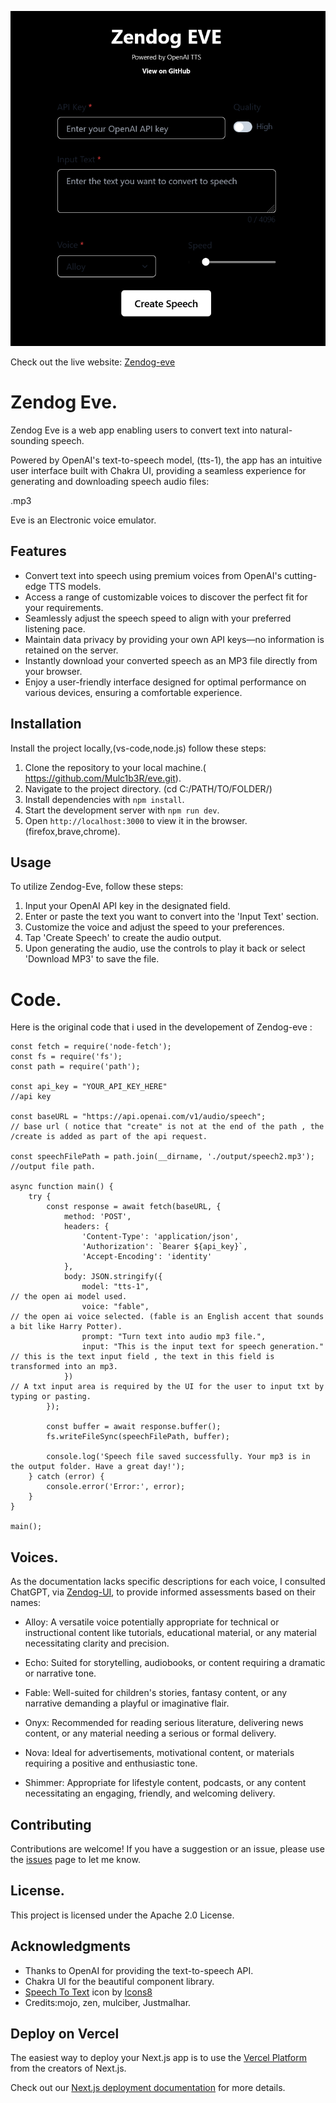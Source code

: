 ![zendog-eve TTS OG Image](public/zendog-eve.png)

Check out the live website: [Zendog-eve](https://eve-red.vercel.app/)


# Zendog Eve.

Zendog Eve is a web app enabling users to convert text into natural-sounding speech. 

Powered by OpenAI's text-to-speech model, (tts-1), the app has an intuitive user interface built with Chakra UI, providing a seamless experience for generating and downloading speech audio files:

.mp3

Eve is an Electronic voice emulator.

## Features

* Convert text into speech using premium voices from OpenAI's cutting-edge TTS models.
*  Access a range of customizable voices to discover the perfect fit for your requirements.
*  Seamlessly adjust the speech speed to align with your preferred listening pace.
*  Maintain data privacy by providing your own API keys—no information is retained on the server.
*  Instantly download your converted speech as an MP3 file directly from your browser.
* Enjoy a user-friendly interface designed for optimal performance on various devices, ensuring a comfortable experience.

## Installation

Install the project locally,(vs-code,node.js) follow these steps:

1. Clone the repository to your local machine.( https://github.com/Mulc1b3R/eve.git).
2. Navigate to the project directory.         (cd C:/PATH/TO/FOLDER/)
3. Install dependencies with `npm install`.
4. Start the development server with `npm run dev`.
5. Open `http://localhost:3000` to view it in the browser. (firefox,brave,chrome).

## Usage

To utilize Zendog-Eve, follow these steps:

1. Input your OpenAI API key in the designated field.
2. Enter or paste the text you want to convert into the 'Input Text' section.
3. Customize the voice and adjust the speed to your preferences.
4. Tap 'Create Speech' to create the audio output.
5. Upon generating the audio, use the controls to play it back or select 'Download MP3' to save the file.

# Code.

Here is the original code that i used in the developement of Zendog-eve :
```
const fetch = require('node-fetch');
const fs = require('fs');
const path = require('path');

const api_key = "YOUR_API_KEY_HERE"                                          //api key

const baseURL = "https://api.openai.com/v1/audio/speech";                   // base url ( notice that "create" is not at the end of the path , the /create is added as part of the api request.

const speechFilePath = path.join(__dirname, './output/speech2.mp3');      //output file path.

async function main() {
    try {
        const response = await fetch(baseURL, {
            method: 'POST',
            headers: {
                'Content-Type': 'application/json',
                'Authorization': `Bearer ${api_key}`,
                'Accept-Encoding': 'identity'
            },
            body: JSON.stringify({
                model: "tts-1",                                                       // the open ai model used.
                voice: "fable",                                                 // the open ai voice selected. (fable is an English accent that sounds a bit like Harry Potter).
                prompt: "Turn text into audio mp3 file.",
                input: "This is the input text for speech generation."           // this is the text input field , the text in this field is transformed into an mp3.
            })                                                                   // A txt input area is required by the UI for the user to input txt by typing or pasting.   
        });

        const buffer = await response.buffer();
        fs.writeFileSync(speechFilePath, buffer);

        console.log('Speech file saved successfully. Your mp3 is in the output folder. Have a great day!');
    } catch (error) {
        console.error('Error:', error);
    }
}

main();
```



## Voices.

As the documentation lacks specific descriptions for each voice, I consulted ChatGPT, via <a href="https://zendog.vercel.app/">Zendog-UI</a>, to provide informed assessments based on their names:

- Alloy: A versatile voice potentially appropriate for technical or instructional content like tutorials, educational material, or any material necessitating clarity and precision.

- Echo: Suited for storytelling, audiobooks, or content requiring a dramatic or narrative tone.

- Fable: Well-suited for children's stories, fantasy content, or any narrative demanding a playful or imaginative flair.

- Onyx: Recommended for reading serious literature, delivering news content, or any material needing a serious or formal delivery.

- Nova: Ideal for advertisements, motivational content, or materials requiring a positive and enthusiastic tone.

- Shimmer: Appropriate for lifestyle content, podcasts, or any content necessitating an engaging, friendly, and welcoming delivery.
  

## Contributing

Contributions are welcome! If you have a suggestion or an issue, please use the [issues](#) page to let me know.

## License.

This project is licensed under the Apache 2.0 License.

## Acknowledgments

- Thanks to OpenAI for providing the text-to-speech API.
- Chakra UI for the beautiful component library.
- <a target="_blank" href="https://icons8.com/icon/PgPOu9C2G4Dq/speech-to-text">Speech To Text</a> icon by <a target="_blank" href="https://icons8.com">Icons8</a>
- Credits:mojo, zen, mulciber, Justmalhar.

## Deploy on Vercel

The easiest way to deploy your Next.js app is to use the [Vercel Platform](https://vercel.com/new?utm_medium=default-template&filter=next.js&utm_source=create-next-app&utm_campaign=create-next-app-readme) from the creators of Next.js.

Check out our [Next.js deployment documentation](https://nextjs.org/docs/deployment) for more details.
